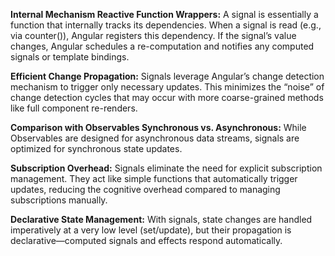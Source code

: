 **Internal Mechanism
Reactive Function Wrappers:**
A signal is essentially a function that internally tracks its dependencies. When a signal is read (e.g., via counter()), Angular registers this dependency. If the signal’s value changes, Angular schedules a re-computation and notifies any computed signals or template bindings.

**Efficient Change Propagation:**
Signals leverage Angular’s change detection mechanism to trigger only necessary updates. This minimizes the “noise” of change detection cycles that may occur with more coarse-grained methods like full component re-renders.

**Comparison with Observables
Synchronous vs. Asynchronous:**
While Observables are designed for asynchronous data streams, signals are optimized for synchronous state updates.

**Subscription Overhead:**
Signals eliminate the need for explicit subscription management. They act like simple functions that automatically trigger updates, reducing the cognitive overhead compared to managing subscriptions manually.

**Declarative State Management:**
With signals, state changes are handled imperatively at a very low level (set/update), but their propagation is declarative—computed signals and effects respond automatically.